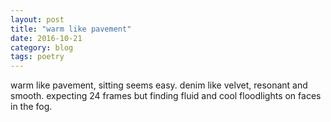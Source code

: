 ```yaml
---
layout: post
title: "warm like pavement"
date: 2016-10-21
category: blog
tags: poetry
---
```


warm like pavement,
sitting seems easy.
denim like velvet,
resonant and smooth.
expecting 24 frames
but finding fluid and cool
floodlights on faces
in the fog.